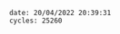 

                date: 20/04/2022 20:39:31
                cycles: 25260

                         